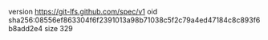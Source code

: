 version https://git-lfs.github.com/spec/v1
oid sha256:08556ef863304f6f2391013a98b71038c5f2c79a4ed47184c8c893f6b8add2e4
size 329
